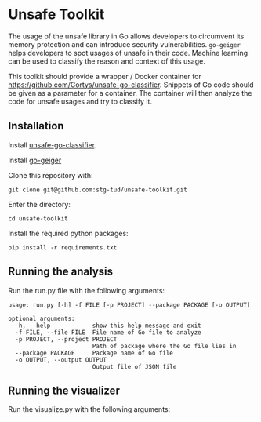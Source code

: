 # Unsafe Toolkit

The usage of the unsafe library in Go allows developers to circumvent its memory
protection and can introduce security vulnerabilities. `go-geiger` helps developers
to spot usages of unsafe in their code. Machine learning can be used to classify
the reason and context of this usage.

This toolkit should provide a wrapper / Docker container for 
https://github.com/Cortys/unsafe-go-classifier. Snippets of Go code should be given as a parameter for a container. The container will then analyze the code for unsafe usages and try to classify it. 

## Installation 

Install [unsafe-go-classifier]("https://github.com/Cortys/unsafe-go-classifier").

Install [go-geiger]("https://github.com/stg-tud/go-geiger")

Clone this repository with:

`git clone git@github.com:stg-tud/unsafe-toolkit.git`
 
Enter the directory:

`cd unsafe-toolkit`

Install the required python packages: 

`pip install -r requirements.txt`

## Running the analysis

Run the run.py file with the following arguments:
```
usage: run.py [-h] -f FILE [-p PROJECT] --package PACKAGE [-o OUTPUT]

optional arguments:
  -h, --help            show this help message and exit
  -f FILE, --file FILE  File name of Go file to analyze
  -p PROJECT, --project PROJECT
                        Path of package where the Go file lies in
  --package PACKAGE     Package name of Go file
  -o OUTPUT, --output OUTPUT
                        Output file of JSON file
```

## Running the visualizer 

Run the visualize.py with the following arguments:




